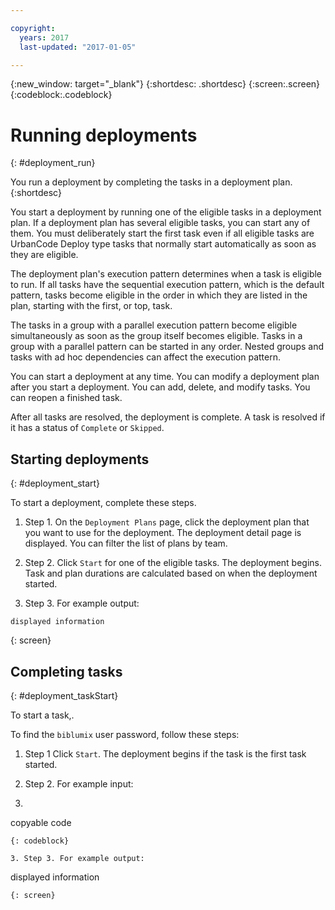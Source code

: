 ```yaml
---

copyright:
  years: 2017
  last-updated: "2017-01-05"

---
```


{:new_window: target="_blank"}
{:shortdesc: .shortdesc}
{:screen:.screen}
{:codeblock:.codeblock}

# Running deployments
{: #deployment_run}

You run a deployment by completing the tasks in a deployment plan.
{:shortdesc}

You start a deployment by running one of the eligible tasks in a deployment plan. If a deployment plan has several eligible tasks, you can start any of them. You must deliberately start the first task even if all eligible tasks are UrbanCode Deploy type tasks that normally start automatically as soon as they are eligible.  

The deployment plan's execution pattern determines when a task is eligible to run. If all tasks have the sequential execution pattern, which is the default pattern, tasks become eligible in the order in which they are listed in the plan, starting with the first, or top, task.

The tasks in a group with a parallel execution pattern become eligible simultaneously as soon as the group itself becomes eligible. Tasks in a group with a parallel pattern can be started in any order. Nested groups and tasks with ad hoc dependencies can affect the execution pattern.

You can start a deployment at any time. You can modify a deployment plan after you start a deployment. You can add, delete, and modify tasks. You can reopen a finished task.

<!-- scheduled deployments-->

After all tasks are resolved, the deployment is complete. A task is resolved if it has a status of `Complete` or `Skipped`.

## Starting deployments
{: #deployment_start}

To start a deployment, complete these steps.

<!-- Include a sentence to briefly introduce the steps. For example:-->

1. Step 1.
On the `Deployment Plans` page, click the deployment plan that you want to use for the deployment. The deployment detail page is displayed. You can filter the list of plans by team.

2. Step 2. Click `Start` for one of the eligible tasks. The deployment begins. Task and plan durations are calculated based on when the deployment started.

3. Step 3. For example output:
```
displayed information
```
{: screen}


## Completing tasks
{: #deployment_taskStart}

<!-- Include a sentence describing why this task is needed.  For example: -->
To start a task,.

<!-- Include a sentence to briefly introduce the steps. For example:-->

To find the `biblumix` user password, follow these steps:

<!-- Use ordered list markup for the step section. Include code examples as needed. -->

1. Step 1
Click `Start`. The deployment begins if the task is the first task started.  

2. Step 2. For example input:
3. ```
copyable code
```
{: codeblock}

3. Step 3. For example output:
```
displayed information
```
{: screen}
